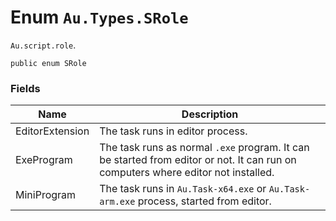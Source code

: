 # Enum `Au.Types.SRole`

`Au.script.role`.

```
public enum SRole
```

### Fields

| Name | Description |
| --- | --- |
| EditorExtension | The task runs in editor process. |
| ExeProgram | The task runs as normal `.exe` program. It can be started from editor or not. It can run on computers where editor not installed. |
| MiniProgram | The task runs in `Au.Task-x64.exe` or `Au.Task-arm.exe` process, started from editor. |